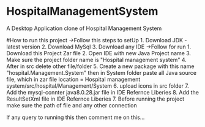 # HospitalManagementSystem
A Desktop Application clone of Hospital Management System



#How to run this project
   ->Follow this steps to setUp
        1. Download JDK -latest version
        2. Download MySql
        3. Download any IDE
   ->Follow for run
      1. Download this Project Zar file 
      2. Open IDE with new Java Project name
      3. Make sure the project folder name is "Hospital management system"
      4. After in src delete other file/folder
      5. Create a new package with this name "hospital.Management.System" then in System folder paste all Java source file, which in zar 
      file location = Hospital management system/src/hospital/Management/System
      6. upload icons in src folder
      7. Add the mysql-connter java8.0.28.jar file in IDE Refernce Liberies
      8. Add the ResultSetXml file in IDE Refernce Liberies 
      7. Before running the project make sure the path of file and any other connection

If any query to running this then comment me on this...
